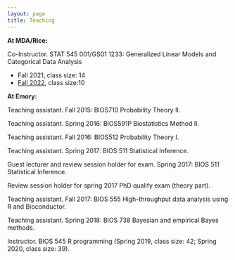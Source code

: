 ```yaml
---
layout: page
title: Teaching
---
```

**At MDA/Rice:**

Co-Instructor. STAT 545 001/GS01 1233: Generalized Linear Models and Categorical Data Analysis<br/>
 - Fall 2021, class size: 14<br/>
 - [Fall 2022](https://ziyili20.github.io/STAT545.html), class size:10

**At Emory:**

Teaching assistant. Fall 2015: BIOS710 Probability Theory II. 

Teaching assistant. Spring 2016: BIOS591P Biostatistics Method II.

Teaching assistant. Fall 2016: BIOS512 Probability Theory I.

Teaching assistant. Spring 2017: BIOS 511 Statistical Inference.

Guest lecturer and review session holder for exam. Spring 2017: BIOS 511 Statistical Inference.

Review session holder for spring 2017 PhD qualify exam (theory part).

Teaching assistant. Fall 2017: BIOS 555 High-throughput data analysis using R and Bioconductor.

Teaching assistant. Spring 2018: BIOS 738 Bayesian and empirical Bayes methods. 

Instructor. BIOS 545 R programming (Spring 2019, class size: 42; Spring 2020, class size: 39). 

<!--  ENAR2022 [link ![Lec](./assets/pics/pdf-icon.png)](NeuCA_ENAR2022.pdf) -->
